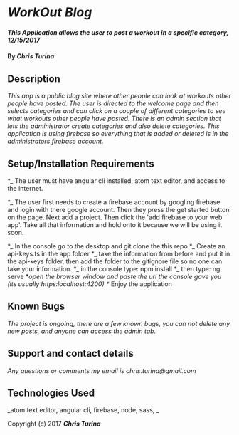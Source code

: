 # _WorkOut Blog_

#### _This Application allows the user to post a workout in a specific category, 12/15/2017_

#### By _**Chris Turina**_

## Description

_This app is a public blog site where other people can look at workouts other people have posted.  The user is directed to the welcome page and then selects categories and can click on a couple of different categories to see what workouts other people have posted.  There is an admin section that lets the administrator create categories and also delete categories.  This application is using firebase so everything that is added or deleted is in the administrators firebase account._

## Setup/Installation Requirements

*_ The user must have angular cli installed, atom text editor, and access to the internet.

*_ The user first needs to create a firebase account by googling firebase and login with there google account.  Then they press the get started button on the page.  Next add a project.  Then click the 'add firebase to your web app'.  Take all that information and hold onto it because we will be using it soon.

*_ In the console go to the desktop and git clone the this repo
*_ Create an api-keys.ts in the app folder
*_ take the information from before and put it in the api-keys folder, then add the folder to the gitignore file so no one can take your information.
*_ in the console type: npm install
*_ then type: ng serve
*_open the browser window and paste the url the console gave you (its usually https:localhost:4200)
*_ Enjoy the application

## Known Bugs

_The project is ongoing, there are a few known bugs, you can not delete any new posts, and anyone can access the admin tab._

## Support and contact details

_Any questions or comments my email is chris.turina@gmail.com_

## Technologies Used

_atom text editor, angular cli, firebase, node, sass, _

Copyright (c) 2017 **_Chris Turina_**
